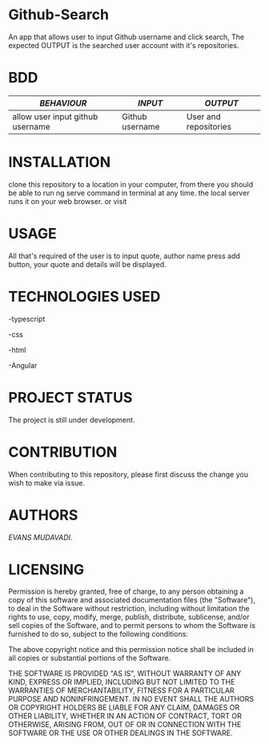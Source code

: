 # **Github-Search**
An app that allows user to input Github username and click search, The expected OUTPUT is the searched user account with it's repositories.

# **BDD**

| *BEHAVIOUR*        |  *INPUT*       |  *OUTPUT*      |
|-----------------|-------------|-------------|
|allow user input github username| Github username| User and repositories|


# **INSTALLATION**

clone this repository to a location in your computer, from there you should be able to run ng serve command in terminal at any time. the local server runs it on your web browser. or visit

# **USAGE**

All that's required of the user is to input quote, author name press add button, your quote and details will be displayed.

# **TECHNOLOGIES USED**

-typescript

-css

-html

-Angular



# **PROJECT STATUS**

The project is still under development.

# **CONTRIBUTION**

When contributing to this repository, please first discuss the change you wish to make via issue.

# **AUTHORS**

_EVANS MUDAVADI_.

# **LICENSING**

Permission is hereby granted, free of charge, to any person obtaining a copy of this software and associated documentation files (the "Software"), to deal in the Software without restriction, including without limitation the rights to use, copy, modify, merge, publish, distribute, sublicense, and/or sell copies of the Software, and to permit persons to whom the Software is furnished to do so, subject to the following conditions:

The above copyright notice and this permission notice shall be included in all copies or substantial portions of the Software.

THE SOFTWARE IS PROVIDED "AS IS", WITHOUT WARRANTY OF ANY KIND, EXPRESS OR IMPLIED, INCLUDING BUT NOT LIMITED TO THE WARRANTIES OF MERCHANTABILITY, FITNESS FOR A PARTICULAR PURPOSE AND NONINFRINGEMENT. IN NO EVENT SHALL THE AUTHORS OR COPYRIGHT HOLDERS BE LIABLE FOR ANY CLAIM, DAMAGES OR OTHER LIABILITY, WHETHER IN AN ACTION OF CONTRACT, TORT OR OTHERWISE, ARISING FROM, OUT OF OR IN CONNECTION WITH THE SOFTWARE OR THE USE OR OTHER DEALINGS IN THE SOFTWARE.

